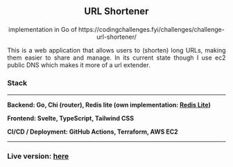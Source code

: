 ## <p align="center"> URL Shortener </p>

<p style="text-align: center"> implementation in Go of https://codingchallenges.fyi/challenges/challenge-url-shortener/ </p>

<p style="text-align: justify">This is a web application that allows users to (shorten) long URLs, making them easier to share and manage.
In its current state though I use ec2 public DNS which makes it more of a url extender.</p>

### Stack
---
<b>Backend<b/>: Go, Chi (router), Redis lite (own implementation: [Redis Lite](https://github.com/niyazi-eren/coding-challenges/tree/master/redis_server))

<b>Frontend<b/>: Svelte, TypeScript, Tailwind CSS

<b>CI/CD / Deployment<b/>: GitHub Actions, Terraform, AWS EC2


---

### Live version: [here](http://ec2-13-39-47-222.eu-west-3.compute.amazonaws.com)
